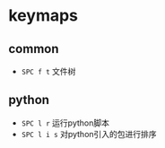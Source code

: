 
# keymaps

## common
- `SPC f t` 文件树

## python
- `SPC l r` 运行python脚本
- `SPC l i s` 对python引入的包进行排序 
